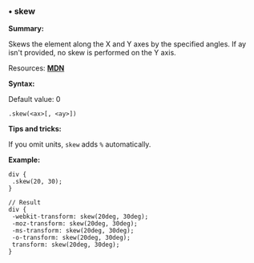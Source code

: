 ### <a name="skew"></a> &#8226; skew
**Summary:**

Skews the element along the X and Y axes by the specified angles. If ay isn't provided, no skew is performed on the Y axis.

Resources: **[MDN](https://developer.mozilla.org/en-US/docs/Web/CSS/transform#skew)**

**Syntax:**
  
  Default value: 0

    .skew(<ax>[, <ay>]) 

**Tips and tricks:**

  If you omit units, `skew` adds `%` automatically. 
  
**Example:**

    div {
     .skew(20, 30);
    }
    
    // Result
    div {
     -webkit-transform: skew(20deg, 30deg);
     -moz-transform: skew(20deg, 30deg);
     -ms-transform: skew(20deg, 30deg);
     -o-transform: skew(20deg, 30deg);
     transform: skew(20deg, 30deg);
    }

